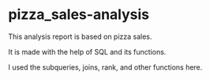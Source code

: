 # pizza_sales-analysis

This analysis report is based on pizza sales. 

It is made with the help of SQL and its functions.

I used the subqueries, joins, rank, and other functions here.

